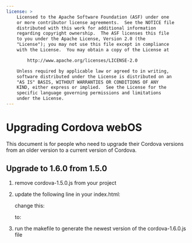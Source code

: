 ```yaml
---
license: >
    Licensed to the Apache Software Foundation (ASF) under one
    or more contributor license agreements.  See the NOTICE file
    distributed with this work for additional information
    regarding copyright ownership.  The ASF licenses this file
    to you under the Apache License, Version 2.0 (the
    "License"); you may not use this file except in compliance
    with the License.  You may obtain a copy of the License at

        http://www.apache.org/licenses/LICENSE-2.0

    Unless required by applicable law or agreed to in writing,
    software distributed under the License is distributed on an
    "AS IS" BASIS, WITHOUT WARRANTIES OR CONDITIONS OF ANY
    KIND, either express or implied.  See the License for the
    specific language governing permissions and limitations
    under the License.
---
```


Upgrading Cordova webOS
=======================

This document is for people who need to upgrade their Cordova versions from an older version to a current version of Cordova.

## Upgrade to 1.6.0 from 1.5.0 ##

1. remove cordova-1.5.0.js from your project

2. update the following line in your index.html:

    change this:
    <script type="text/javascript" src="cordova-1.5.0.js"></script> 
    
    to:
    <script type="text/javascript" src="cordova-1.6.0.js"></script> 

3. run the makefile to generate the newest version of the cordova-1.6.0.js file